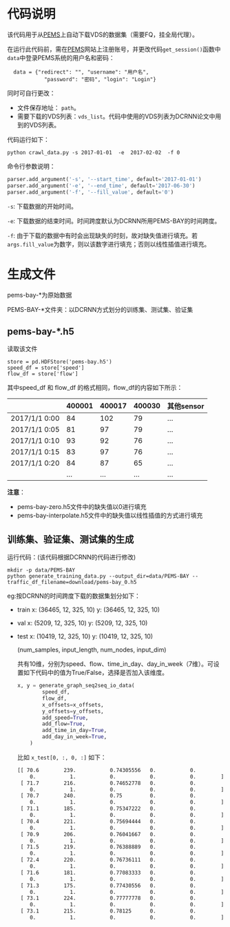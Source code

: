 # 代码说明

该代码用于从[PEMS](https://pems.dot.ca.gov/)上自动下载VDS的数据集（需要FQ，挂全局代理）。

在运行此代码前，需在[PEMS](https://pems.dot.ca.gov/)网站上注册账号，并更改代码`get_session()`函数中`data`中登录PEMS系统的用户名和密码：

```
  data = {"redirect": "", "username": "用户名",
            "password": "密码", "login": "Login"}
```

同时可自行更改：

- 文件保存地址： `path`。
- 需要下载的VDS列表：`vds_list`。代码中使用的VDS列表为DCRNN论文中用到的VDS列表。

代码运行如下：

```
python crawl_data.py -s 2017-01-01  -e  2017-02-02  -f 0
```

命令行参数说明：

```python
parser.add_argument('-s', '--start_time', default='2017-01-01')
parser.add_argument('-e', '--end_time', default='2017-06-30')
parser.add_argument('-f', '--fill_value', default='0')
```

`-s`: 下载数据的开始时间。

`-e`: 下载数据的结束时间。时间跨度默认为DCRNN所用PEMS-BAY的时间跨度。

`-f`: 由于下载的数据中有时会出现缺失的时刻，故对缺失值进行填充。若`args.fill_value`为数字，则以该数字进行填充；否则以线性插值进行填充。



# 生成文件

pems-bay-*为原始数据

PEMS-BAY-*文件夹：以DCRNN方式划分的训练集、测试集、验证集

## pems-bay-*.h5

读取该文件

```
store = pd.HDFStore('pems-bay.h5')
speed_df = store['speed']
flow_df = store['flow']
```

其中speed_df 和 flow_df 的格式相同，flow_df的内容如下所示：

|               | 400001 | 400017 | 400030 | 其他sensor |
| ------------- | ------ | ------ | ------ | ---------- |
| 2017/1/1 0:00 | 84     | 102    | 79     | …          |
| 2017/1/1 0:05 | 81     | 97     | 79     | …          |
| 2017/1/1 0:10 | 93     | 92     | 76     | …          |
| 2017/1/1 0:15 | 83     | 97     | 76     | …          |
| 2017/1/1 0:20 | 84     | 87     | 65     | …          |
|               | …      | …      | …      | …          |

**注意**：

- pems-bay-zero.h5文件中的缺失值以0进行填充
- pems-bay-interpolate.h5文件中的缺失值以线性插值的方式进行填充

## 训练集、验证集、测试集的生成

运行代码：(该代码根据DCRNN的代码进行修改)

```
mkdir -p data/PEMS-BAY
python generate_training_data.py --output_dir=data/PEMS-BAY --traffic_df_filename=download/pems-bay_0.h5
```

eg:按DCRNN的时间跨度下载的数据集划分如下：

- train x:  (36465, 12, 325, 10) y: (36465, 12, 325, 10)

- val x:  (5209, 12, 325, 10) y: (5209, 12, 325, 10)

- test x:  (10419, 12, 325, 10) y: (10419, 12, 325, 10)

  (num_samples, input_length, num_nodes, input_dim)

  共有10维，分别为speed、flow、time_in_day、day_in_week（7维）。可设置如下代码中的值为True/False，选择是否加入该维度。

  ```python
  x, y = generate_graph_seq2seq_io_data(
          speed_df,
          flow_df,
          x_offsets=x_offsets,
          y_offsets=y_offsets,
          add_speed=True,
          add_flow=True,
          add_time_in_day=True,
          add_day_in_week=True,
      )
  ```

  

  比如 `x_test[0, :, 0, :]` 如下：

  ```txt
  [[ 70.6        239.           0.74305556   0.           0.
      0.           1.           0.           0.           0.        ]
   [ 71.7        216.           0.74652778   0.           0.
      0.           1.           0.           0.           0.        ]
   [ 70.7        240.           0.75         0.           0.
      0.           1.           0.           0.           0.        ]
   [ 71.1        185.           0.75347222   0.           0.
      0.           1.           0.           0.           0.        ]
   [ 70.4        221.           0.75694444   0.           0.
      0.           1.           0.           0.           0.        ]
   [ 70.9        206.           0.76041667   0.           0.
      0.           1.           0.           0.           0.        ]
   [ 71.5        219.           0.76388889   0.           0.
      0.           1.           0.           0.           0.        ]
   [ 72.4        220.           0.76736111   0.           0.
      0.           1.           0.           0.           0.        ]
   [ 71.6        181.           0.77083333   0.           0.
      0.           1.           0.           0.           0.        ]
   [ 71.3        175.           0.77430556   0.           0.
      0.           1.           0.           0.           0.        ]
   [ 73.1        224.           0.77777778   0.           0.
      0.           1.           0.           0.           0.        ]
   [ 73.1        215.           0.78125      0.           0.
      0.           1.           0.           0.           0.        ]]
  ```

  



  